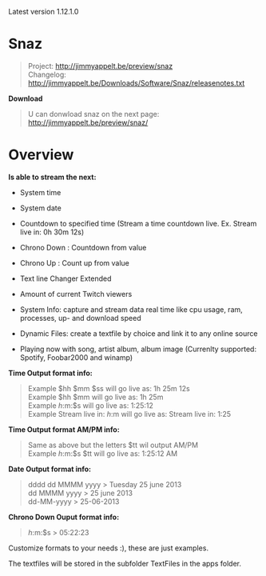 Latest version 1.12.1.0

# Snaz
>Project: http://jimmyappelt.be/preview/snaz  
>Changelog: http://jimmyappelt.be/Downloads/Software/Snaz/releasenotes.txt  

**Download**

>U can donwload snaz on the next page:  
>http://jimmyappelt.be/preview/snaz/

# Overview

**Is able to stream the next:**  
* System time  
* System date
* Countdown to specified time (Stream a time countdown live. Ex. Stream live in: 0h 30m 12s)
* Chrono Down : Countdown from value  
* Chrono Up : Count up from value

* Text line Changer Extended

* Amount of current Twitch viewers

* System Info: capture and stream data real time like cpu usage, ram, processes, up- and download speed

* Dynamic Files: create a textfile by choice and link it to any online source

* Playing now with song, artist album, album image (Currenlty supported: Spotify, Foobar2000 and winamp)

**Time Output format info:**  
> Example $hh $mm $ss will go live as: 1h 25m 12s  
> Example $hh $mm will go live as: 1h 25m  
> Example $h:$m:$s will go live as: 1:25:12  
> Example Stream live in: $h:$m will go live as: Stream live in: 1:25  

**Time Output format AM/PM info:**  
> Same as above but the letters $tt wil output AM/PM  
> Example $h:$m:$s $tt will go live as: 1:25:12 AM  

**Date Output format info:**  
> dddd dd MMMM yyyy > Tuesday 25 june 2013  
> dd MMMM yyyy > 25 june 2013  
> dd-MM-yyyy > 25-06-2013  

**Chrono Down Ouput format info:**  
> $h:$m:$s > 05:22:23  

Customize formats to your needs :), these are just examples.  
  
The textfiles will be stored in the subfolder TextFiles in the apps folder.  
